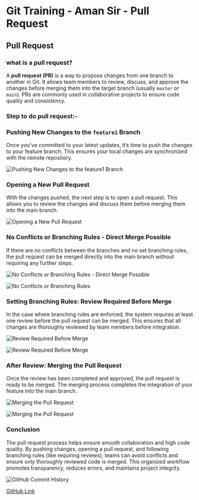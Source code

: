 # Git Training - Aman Sir - Pull Request

## Pull Request

### what is a pull request?

A **pull request (PR)** is a way to propose changes from one branch to another in Git. It allows team members to review, discuss, and approve the changes before merging them into the target branch (usually `master` or `main`). PRs are commonly used in collaborative projects to ensure code quality and consistency.

### Step to do pull request:-

### **Pushing New Changes to the `feature1` Branch**

Once you've committed to your latest updates, it’s time to push the changes to your feature branch. This ensures your local changes are synchronized with the remote repository.

![Pushing New Changes to the feature1 Branch](https://i.imgur.com/aIh7nP0.png)

### **Opening a New Pull Request**

With the changes pushed, the next step is to open a pull request. This allows you to review the changes and discuss them before merging them into the main branch.

![Opening a New Pull Request](https://i.imgur.com/x0tJLiJ.png)

### **No Conflicts or Branching Rules - Direct Merge Possible**

If there are no conflicts between the branches and no set branching rules, the pull request can be merged directly into the main branch without requiring any further steps.

![No Conflicts or Branching Rules - Direct Merge Possible](https://i.imgur.com/pxT68Er.png)

![No Conflicts or Branching Rules](https://i.imgur.com/mV8kJ59.png)

### **Setting Branching Rules: Review Required Before Merge**

In the case where branching rules are enforced, the system requires at least one review before the pull request can be merged. This ensures that all changes are thoroughly reviewed by team members before integration.

![Review Required Before Merge](https://i.imgur.com/xNiBw4l.png)

![Review Required Before Merge](https://i.imgur.com/UHc8r99.png)

### **After Review: Merging the Pull Request**

Once the review has been completed and approved, the pull request is ready to be merged. The merging process completes the integration of your feature into the main branch.

![Merging the Pull Request](https://i.imgur.com/1wQ70OF.png)

![Merging the Pull Request](https://i.imgur.com/HiDqdhZ.png)

### Conclusion

The pull request process helps ensure smooth collaboration and high code quality. By pushing changes, opening a pull request, and following branching rules (like requiring reviews), teams can avoid conflicts and ensure only thoroughly reviewed code is merged. This organized workflow promotes transparency, reduces errors, and maintains project integrity.

![GitHub Commit History](https://i.imgur.com/NWWoAOv.png)

[GitHub Link](https://github.com/KevalThumarInventyv/Git-Training-Aman-Sir)
